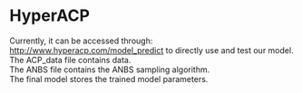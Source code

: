 # HyperACP
Currently, it can be accessed through: http://www.hyperacp.com/model_predict to directly use and test our model.  
The ACP_data file contains data.  
The ANBS file contains the ANBS sampling algorithm.  
The final model stores the trained model parameters.  
